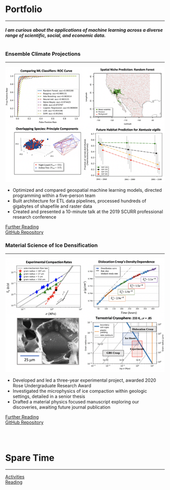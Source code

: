 # Portfolio
---
##### I am curious about the applications of machine learning across a diverse range of scientific, social, and economic data.<br><br>

### Ensemble Climate Projections
---
<img src="images/climate.png?raw=true"/>

* Optimized and compared geospatial machine learning models, directed programming within a five-person team 
* Built architecture for ETL data pipelines, processed hundreds of gigabytes of shapefile and raster data
*	Created and presented a 10-minute talk at the 2019 SCURR professional research conference

[Further Reading](https://drive.google.com/drive/folders/15nZUMuGLiINuhSuP6DJ6hg27YKZxeC9A?usp=sharing) <br>
[GitHub Repository](https://github.com/daniel-furman/shared-projects/tree/master/ensemble-climate-projections)

### Material Science of Ice Densification
---
<img src="images/ice.png?raw=true"/>

*	Developed and led a three-year experimental project, awarded 2020 Rose Undergraduate Research Award
*	Investigated the microphysics of ice compaction within geologic settings, detailed in a senior thesis 
*	Drafted a material physics focused manuscript exploring our discoveries, awaiting future journal publication 


[Further Reading](https://drive.google.com/drive/folders/1eDXEeZ1x04-mp7oUI9cQi2PNBXxXor5x?usp=sharing) <br>
[GitHub Repository](https://github.com/daniel-furman/shared-projects/tree/master/ice-densification)

<br><br>

# Spare Time
---
[Activities](activities.md)<br>
[Reading](reading.md)






